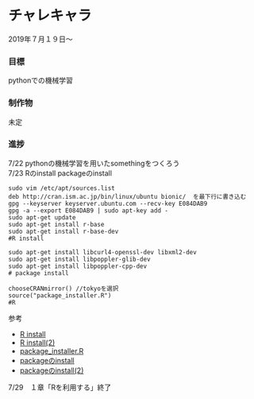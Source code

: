 # チャレキャラ
2019年７月１９日〜

### 目標
pythonでの機械学習
### 制作物
未定
### 進捗
7/22 pythonの機械学習を用いたsomethingをつくろう   
7/23 Rのinstall packageのinstall
```
sudo vim /etc/apt/sources.list
deb http://cran.ism.ac.jp/bin/linux/ubuntu bionic/  を最下行に書き込む
gpg --keyserver keyserver.ubuntu.com --recv-key E084DAB9
gpg -a --export E084DAB9 | sudo apt-key add -
sudo apt-get update
sudo apt-get install r-base
sudo apt-get install r-base-dev
#R install

sudo apt-get install libcurl4-openssl-dev libxml2-dev
sudo apt-get install libpoppler-glib-dev
sudo apt-get install libpoppler-cpp-dev
# package install

chooseCRANmirror() //tokyoを選択
source("package_installer.R")
#R
```
  参考
  + [R install](https://www.trifields.jp/install-r-in-ubuntu-1000)
  + [R install(2)](http://memopad.bitter.jp/blog/2018/07/08/ubuntu-18-04-%E3%81%B8%E3%81%AE-r-3-5-%E3%81%AE%E3%82%A4%E3%83%B3%E3%82%B9%E3%83%88%E3%83%BC%E3%83%AB/)
  + [package_installer.R](https://github.com/johnmyleswhite/ML_for_Hackers/blob/master/package_installer.R)
  + [packageのinstall](http://unageanu.hatenablog.com/entry/2016/01/09/175805)
  + [packageのinstall(2)](https://translate.google.com/translate?hl=ja&sl=en&u=https://stackoverflow.com/questions/47347272/error-installing-package-pdftools-in-r-server&prev=search)　　　　

7/29　１章「Rを利用する」終了
